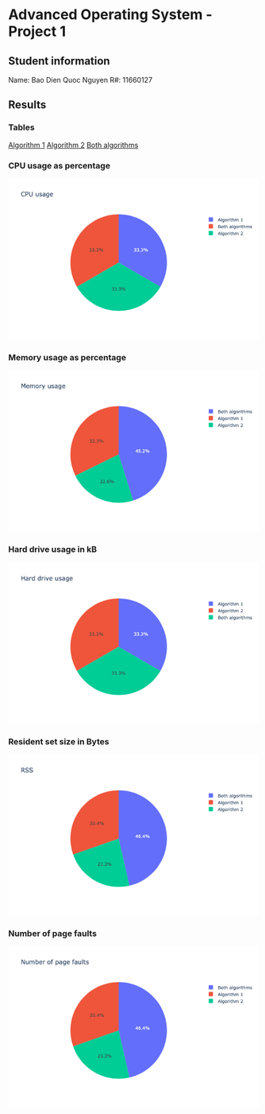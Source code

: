 # Advanced Operating System - Project 1

## Student information
Name: Bao Dien Quoc Nguyen
R#: 11660127

## Results
### Tables
[Algorithm 1](Algorithm1.csv)
[Algorithm 2](Algorithm2.csv)
[Both algorithms](BothAlgorithms.csv)

### CPU usage as percentage
![CPU](CPU_usage.png)

### Memory usage as percentage
![Memory](Memory_usage.png)

### Hard drive usage in kB
![Hard drive](Hard_drive_usage.png)

### Resident set size in Bytes
![RSS](RSS.png)

### Number of page faults
![page faults](Page_faults.png)
